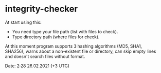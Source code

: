 # integrity-checker

At start using this:
- You need type your file path (list with files to check).
- Type directory path (where files for check).

At this moment program supports 3 hashing algorithms (MD5, SHA1, SHA256),
warns about a non-existent file or directory,
can skip empty lines and doesn't search files without format.

Date: 2:28 26.02.2021 (+3 UTC)
